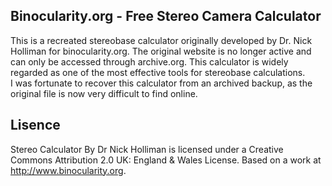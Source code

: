 ## Binocularity.org - Free Stereo Camera Calculator
This is a recreated stereobase calculator originally developed by Dr. Nick Holliman for binocularity.org.
The original website is no longer active and can only be accessed through archive.org.
This calculator is widely regarded as one of the most effective tools for stereobase calculations.  
I was fortunate to recover this calculator from an archived backup, as the original file is now very difficult to find online.

## Lisence
Stereo Calculator By Dr Nick Holliman is licensed under a Creative Commons Attribution 2.0 UK: England & Wales License.
Based on a work at http://www.binocularity.org.